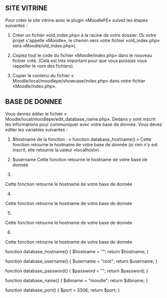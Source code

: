 ## SITE VITRINE

Pour créer le site vitrine avec le plugin «MoodlePE» suivez les étapes suivantes : 
1. Créer un fichier «old_index.php» à la racine de votre dossier. (Si votre projet s'appelle «Moodle», le chemin vers votre fichier «old_index.php» sera «Moodle/old_index.php»).

2. Copiez tout le code du fichier «Moodle/index.php» dans le nouveau fichier créé. (Celà est très important pour que vous puissiez vous rappeller le nom des fichiers).

3. Copier le contenu du fichier « Moodle/local/moodlepe/showcase/index.php» dans votre fichier     «Moodle/index.php».


## BASE DE DONNEE

Vous devrez éditer le fichier « Moodle/local/moodlepe/edit_database_name.php».
Dedans y sont inscrit les informations pour communiquer avec votre base de donnée. Vous devez editer les variables suivantes : 

1. $hostname de la fonction : « function database_hostname() »
Cette fonction retourne le hostname de votre base de donnée (si rien n'y est inscrit, elle retourne la valeur «localhost»)

2. $username
Cette fonction retourne le hostname de votre base de donnée

3. 
Cette fonction retourne le hostname de votre base de donnée

4. 
Cette fonction retourne le hostname de votre base de donnée

5. 
Cette fonction retourne le hostname de votre base de donnée

6. 
Cette fonction retourne le hostname de votre base de donnée




function database_hostname()
{
    $hostname = "";
    return $hostname;
}

function database_username()
{
    $username = "root";
    return $username;
}

function database_password()
{
    $password = "";
    return $password;
}

function database_name()
{
    $dbname = "moodle";
    return $dbname;
}

function database_port()
{
    $port = 3306;
    return $port;
}
